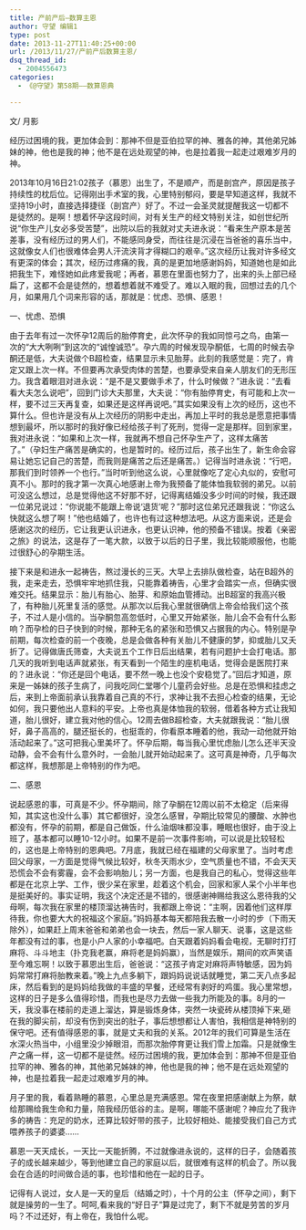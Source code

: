 ```yaml
---
title: 产前产后—数算主恩
author: 守望 编辑1
type: post
date: 2013-11-27T11:40:25+00:00
url: /2013/11/27/产前产后数算主恩/
dsq_thread_id:
  - 2004556473
categories:
  - 《@守望》第58期——数算恩典

---
```

文/ 月影

经历过困境的我，更加体会到：那神不但是亚伯拉罕的神、<wbr />雅各的神，其他弟兄姊妹的神，他也是我的神；<wbr />他不是在远处观望的神，也是拉着我一起走过艰难岁月的神。<!--more-->

2013年10月16日21:02孩子（慕恩）出生了，不是顺产，而是剖宫产，原因是孩子持续性的枕后位。记得刚出手术室的我，心里特别郁闷，要是早知道这样，我就不坚持19小时，直接选择捷径（剖宫产）好了。不过一会圣灵就提醒我这一切都不是徒然的。是啊！想着怀孕这段时间，对有关生产的经文特别关注，如创世纪所说“你生产儿女必多受苦楚”，出院以后的我就对丈夫进永说：“看来生产原本是苦差事，没有经历过的男人们，不能感同身受，而往往是沉浸在当爸爸的喜乐当中，这就像女人们也很难体会男人汗流浃背才得糊口的艰辛。”这次经历让我对许多经文有更深的体会；其次，经历过疼痛的我，真的是更加地感谢妈妈，知道她也是如此把我生下，难怪她如此疼爱我呢；再者，慕恩在里面也努力了，出来的头上部已经扁了，这都不会是徒然的，想着想着就不难受了。难以入眠的我，回想过去的几个月，如果用几个词来形容的话，那就是：忧虑、恐惧、感恩！

一、忧虑、恐惧

由于去年有过一次怀孕12周后的胎停育史，此次怀孕的我如同惊弓之鸟，由第一次的“大大咧咧”到这次的“诚惶诚恐”。孕六周的时候发现孕酮低，七周的时候去孕酮还是低，大夫说做个B超检查，结果显示未见胎芽。此刻的我感觉是：完了，肯定又跟上次一样。不但要再次承受肉体的苦楚，也要承受来自亲人朋友们的无形压力。我含着眼泪对进永说：“是不是又要做手术了，什么时候做？”进永说：“去看看大夫怎么说吧”，回到门诊大夫那里，大夫说：“你有胎停育史，有可能和上次一样，要不过三天再复查，如果还是这样再说吧。”其实如果没有上次的经历，这也不算什么。但也许是没有从上次经历的阴影中走出，再加上平时的我总是愿意把事情想到最坏，所以那时的我好像已经给孩子判了死刑，觉得一定是那样。回到家里，我对进永说：“如果和上次一样，我就再不想自己怀孕生产了，这样太痛苦了。”（孕妇生产痛苦是确实的，也是暂时的。经历过后，孩子出生了，新生命会容易让她忘记自己的苦楚，而我则是痛苦之后还是痛苦。）记得当时进永说：“行吧，那我们到时领养一个也行。”当时听到他这么说，心里就像吃了定心丸似的，安慰可真不小。那时的我才第一次真心地感谢上帝为我预备了能体恤我软弱的弟兄。以前可没这么想过，总是觉得他这不好那不好，记得离结婚没多少时间的时候，我还跟一位弟兄说过：“你说能不能跟上帝说‘退货’呢？”那时这位弟兄还跟我说：“你这么快就这么想了啊！”他也结婚了，也许也有过这种想法吧。从这方面来说，还是会感谢这次的经历，它让我更认识进永，也更认识神，他的预备不错误。按着《亲密之旅》的说法，这是存了一笔大款，以致于以后的日子里，我比较能顺服他，也能过很舒心的孕期生活。
  
接下来是和进永一起祷告，熬过漫长的三天。大早上去排队做检查，站在B超外的我，走来走去，恐惧牢牢地抓住我，只能靠着祷告，心里才会踏实一点，但确实很难交托。结果显示：胎儿有胎心、胎芽、和原始血管搏动。出B超室的我高兴极了，有种胎儿死里复活的感觉。从那次以后我心里就很确信上帝会给我们这个孩子，不过人是小信的。当孕酮忽高忽低时，心里又开始紧张，胎儿会不会有什么影响？而孕检的日子快到的时候，那种无名的紧张和恐惧又占据我的内心。特别是孕前期，每次检查的前一个夜晚，总是会做各种有关胎儿不健康的梦，抑或胎儿又夭折了。记得做唐氏筛查，大夫说五个工作日后出结果，若有问题护士会打电话。那几天的我听到电话声就紧张，有天看到一个陌生的座机电话，觉得会是医院打来的？进永说：“你还是回个电话，要不然一晚上也没个安稳觉了。”回后才知道，原来是一姊妹的孩子生病了，问我吃同仁堂哪个儿童药会好些。总是在恐惧和挂虑之后，来到上帝面前承认我靠着自己真的不行，求神让我不去担心检查的结果，无论如何，我只要他出人意料的平安。上帝也真是体恤我的软弱，借着各种方式让我知道，胎儿很好，建立我对他的信心。12周去做B超检查，大夫就跟我说：“胎儿很好，鼻子高高的，腿还挺长的，也挺乖的，你看原本睡着的他，我动一动他就开始活动起来了。”这可把我心里美坏了。怀孕后期，每当我心里忧虑胎儿怎么还半天没动静，会不会有什么意外时，一会胎儿就开始动起来了。这可真是神奇，几乎每次都这样，我想那是上帝特别的作为吧。

二、感恩

说起感恩的事，可真是不少。怀孕期间，除了孕酮在12周以前不太稳定（后来得知，其实这也没什么事）其它都很好，没怎么感冒，孕期比较常见的腰酸、水肿也都没有，怀孕的前期，都是自己做饭，什么油烟味都没事，睡眠也很好，由于没上班了，基本都可以睡10-12小时。如果不是前一次事件影响，可以说是比较轻松的，这也是上帝特别的恩典吧。7月底，我就已经在福建的父母家里了。当时考虑回父母家，一方面是觉得气候比较好，秋冬天雨水少，空气质量也不错，不会天天恐慌会不会有雾霾，会不会影响胎儿；另一方面，也是我自己的私心，觉得这些年都是在北京上学、工作，很少呆在家里，趁着这个机会，回家和家人呆个小半年也是挺美好的。事实证明，我这个决定还是不错的，很感谢神赐给我这么恩待我的父母啊，每次我在家里的楼顶溜达祷告时，我都跟上帝说：“主啊，因着他们这样厚待我，你也要大大的祝福这个家庭。”妈妈基本每天都陪我去散一小时的步（下雨天除外），如果赶上周末爸爸和弟弟也会一块去，然后一家人聊天、说事，这是这些年都没有过的事，也是小户人家的小幸福吧。白天跟着妈妈看会电视，无聊时打打麻将、斗斗地主（扑克我老赢，麻将老是妈妈赢），当然是娱乐，期间的欢声笑语至今难忘啊！以致于慕恩出生后，爸爸说：“这孩子肯定对麻将声特敏感，因为妈妈常常打麻将胎教来着。”晚上九点多躺下，跟妈妈说说话就睡觉，第二天八点多起床，然后看到的是妈妈给我做的丰盛的早餐，还经常有剥好的鸡蛋。我心里常想，这样的日子是多么值得珍惜，而我也是尽力去做一些我力所能及的事。8月的一天，我没事在楼前的走道上溜达，算是锻炼身体，突然一块瓷砖从楼顶掉下来,砸在我的脚尖前，却没有伤到突出的肚子，事后想想都让人害怕，我相信是神特别的保守吧。还有值得感恩的事，就是丈夫和我的关系。2012年的我们可算是生活在水深火热当中，小组里没少掉眼泪，而那次胎停育更让我们雪上加霜。只是就像生产之痛一样，这一切都不是徒然。经历过困境的我，更加体会到：那神不但是亚伯拉罕的神、雅各的神，其他弟兄姊妹的神，他也是我的神；他不是在远处观望的神，也是拉着我一起走过艰难岁月的神。
  
月子里的我，看着熟睡的慕恩，心里总是充满感恩。常在夜里把感谢献上为祭，献给那赐给我生命和力量，陪我经历低谷的主。是啊，哪能不感谢呢？神应允了我许多的祷告：充足的奶水，还算比较好带的孩子，比较好相处、能接受我们自己方式喂养孩子的婆婆……
  
慕恩一天天成长，一天比一天能折腾，不过就像进永说的，这样的日子，会随着孩子的成长越来越少，等到他建立自己的家庭以后，就很难有这样的机会了。所以我会在合适的时间做合适的事，也珍惜和他在一起的日子。
  
记得有人说过，女人是一天的皇后（结婚之时），十个月的公主（怀孕之间），剩下就是操劳的一生了。呵呵,看来我的“好日子”算是过完了，剩下不就是劳苦的岁月吗？不过还好，有上帝在，我怕什么呢。
